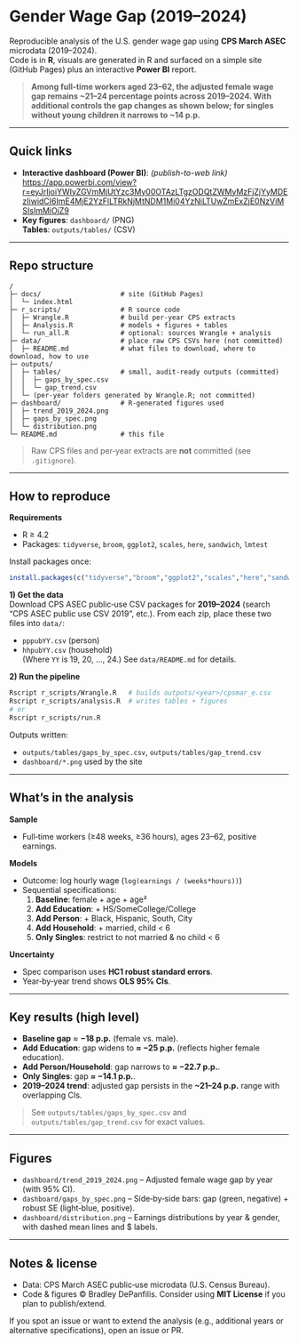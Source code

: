 # Gender Wage Gap (2019–2024)

Reproducible analysis of the U.S. gender wage gap using **CPS March ASEC** microdata (2019–2024).  
Code is in **R**, visuals are generated in R and surfaced on a simple site (GitHub Pages) plus an interactive **Power BI** report.

>  **Among full‑time workers aged 23–62, the adjusted female wage gap remains ~21–24 percentage points across 2019–2024. With additional controls the gap changes as shown below; for singles without young children it narrows to ~14 p.p.**

---

## Quick links

- **Interactive dashboard (Power BI)**: *(publish-to-web link)*  
  https://app.powerbi.com/view?r=eyJrIjoiYWIyZGVmMjUtYzc3My00OTAzLTgzODQtZWMyMzFjZjYyMDEzIiwidCI6ImE4MjE2YzFlLTRkNjMtNDM1Mi04YzNiLTUwZmExZjE0NzViMSIsImMiOjZ9
- **Key figures**: `dashboard/` (PNG)  
  **Tables**: `outputs/tables/` (CSV)

---

## Repo structure

```
/
├─ docs/                    # site (GitHub Pages)
│  └─ index.html
├─ r_scripts/               # R source code
│  ├─ Wrangle.R             # build per‑year CPS extracts
│  ├─ Analysis.R            # models + figures + tables
│  └─ run_all.R             # optional: sources Wrangle + analysis
├─ data/                    # place raw CPS CSVs here (not committed)
│  ├─ README.md             # what files to download, where to download, how to use
├─ outputs/
│  ├─ tables/               # small, audit‑ready outputs (committed)
│  │  ├─ gaps_by_spec.csv
│  │  └─ gap_trend.csv
│  └─ (per‑year folders generated by Wrangle.R; not committed)
├─ dashboard/               # R‑generated figures used 
│  ├─ trend_2019_2024.png
│  ├─ gaps_by_spec.png
│  └─ distribution.png
└─ README.md                # this file
```

> Raw CPS files and per‑year extracts are **not** committed (see `.gitignore`).

---

## How to reproduce

**Requirements**
- R ≥ 4.2
- Packages: `tidyverse`, `broom`, `ggplot2`, `scales`, `here`, `sandwich`, `lmtest`

Install packages once:

```r
install.packages(c("tidyverse","broom","ggplot2","scales","here","sandwich","lmtest"))
```

**1) Get the data**  
Download CPS ASEC public‑use CSV packages for **2019–2024** (search “CPS ASEC public use CSV 2019”, etc.). From each zip, place these two files into `data/`:

- `pppubYY.csv`  (person)  
- `hhpubYY.csv`  (household)  
(Where `YY` is 19, 20, …, 24.) See `data/README.md` for details.

**2) Run the pipeline**

```bash
Rscript r_scripts/Wrangle.R   # builds outputs/<year>/cpsmar_e.csv
Rscript r_scripts/analysis.R  # writes tables + figures
# or
Rscript r_scripts/run.R
```

Outputs written:
- `outputs/tables/gaps_by_spec.csv`, `outputs/tables/gap_trend.csv`
- `dashboard/*.png` used by the site

---

## What’s in the analysis

**Sample**
- Full‑time workers (≥48 weeks, ≥36 hours), ages 23–62, positive earnings.

**Models**
- Outcome: log hourly wage (`log(earnings / (weeks*hours))`)
- Sequential specifications:
  1. **Baseline**: female + age + age²
  2. **Add Education**: + HS/SomeCollege/College
  3. **Add Person**: + Black, Hispanic, South, City
  4. **Add Household**: + married, child < 6
  5. **Only Singles**: restrict to not married & no child < 6

**Uncertainty**
- Spec comparison uses **HC1 robust standard errors**.
- Year‑by‑year trend shows **OLS 95% CIs**.

---

## Key results (high level)

- **Baseline gap** ≈ **−18 p.p.** (female vs. male).  
- **Add Education**: gap widens to **≈ −25 p.p.** (reflects higher female education).  
- **Add Person/Household**: gap narrows to **≈ −22.7 p.p.**.  
- **Only Singles**: gap **≈ −14.1 p.p.**.  
- **2019–2024 trend**: adjusted gap persists in the **~21–24 p.p.** range with overlapping CIs.

> See `outputs/tables/gaps_by_spec.csv` and `outputs/tables/gap_trend.csv` for exact values.

---

## Figures

- `dashboard/trend_2019_2024.png` – Adjusted female wage gap by year (with 95% CI).  
- `dashboard/gaps_by_spec.png` – Side‑by‑side bars: gap (green, negative) + robust SE (light‑blue, positive).  
- `dashboard/distribution.png` – Earnings distributions by year & gender, with dashed mean lines and $ labels.

---

## Notes & license

- Data: CPS March ASEC public‑use microdata (U.S. Census Bureau).  
- Code & figures © Bradley DePanfilis. Consider using **MIT License** if you plan to publish/extend.

If you spot an issue or want to extend the analysis (e.g., additional years or alternative specifications), open an issue or PR.
